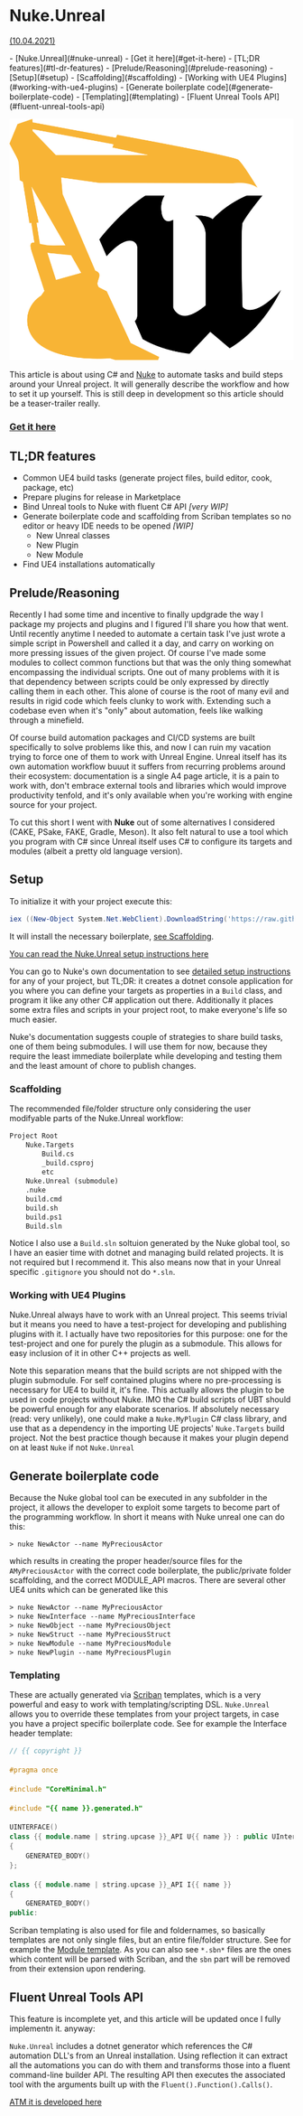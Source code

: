 <!-- {
    "desc": "Automate the tasks involved in creating Marketplace complaint plugins and other useful scripts"
} -->

# Nuke.Unreal
[(10.04.2021)](/c/log/nuke-unreal)

<tocmd>
- [Nuke.Unreal](#nuke-unreal)
    - [Get it here](#get-it-here)
  - [TL;DR features](#tl-dr-features)
  - [Prelude/Reasoning](#prelude-reasoning)
  - [Setup](#setup)
    - [Scaffolding](#scaffolding)
    - [Working with UE4 Plugins](#working-with-ue4-plugins)
  - [Generate boilerplate code](#generate-boilerplate-code)
    - [Templating](#templating)
  - [Fluent Unreal Tools API](#fluent-unreal-tools-api)
</tocmd>

![md.parallax](../nu_logo.svg)

This article is about using C# and [Nuke](https://nuke.build) to automate tasks and build steps around your Unreal project. It will generally describe the workflow and how to set it up yourself. This is still deep in development so this article should be a teaser-trailer really.

### [Get it here](https://github.com/microdee/Nuke.Unreal)

## TL;DR features

* Common UE4 build tasks (generate project files, build editor, cook, package, etc)
* Prepare plugins for release in Marketplace
* Bind Unreal tools to Nuke with fluent C# API *\[very WIP\]*
* Generate boilerplate code and scaffolding from Scriban templates so no editor or heavy IDE needs to be opened *\[WIP\]*
  * New Unreal classes
  * New Plugin
  * New Module
* Find UE4 installations automatically

## Prelude/Reasoning

Recently I had some time and incentive to finally updgrade the way I package my projects and plugins and I figured I'll share you how that went. Until recently anytime I needed to automate a certain task I've just wrote a simple script in Powershell and called it a day, and carry on working on more pressing issues of the given project. Of course I've made some modules to collect common functions but that was the only thing somewhat encompassing the individual scripts. One out of many problems with it is that dependency between scripts could be only expressed by directly calling them in each other. This alone of course is the root of many evil and results in rigid code which feels clunky to work with. Extending such a codebase even when it's "only" about automation, feels like walking through a minefield.

Of course build automation packages and CI/CD systems are built specifically to solve problems like this, and now I can ruin my vacation trying to force one of them to work with Unreal Engine. Unreal itself has its own automation workflow buuut it suffers from recurring problems around their ecosystem: documentation is a single A4 page article, it is a pain to work with, don't embrace external tools and libraries which would improve productivity tenfold, and it's only available when you're working with engine source for your project.

To cut this short I went with **Nuke** out of some alternatives I considered (CAKE, PSake, FAKE, Gradle, Meson). It also felt natural to use a tool which you program with C# since Unreal itself uses C# to configure its targets and modules (albeit a pretty old language version).

## Setup

To initialize it with your project execute this:

```Powershell
iex ((New-Object System.Net.WebClient).DownloadString('https://raw.githubusercontent.com/microdee/Nuke.Unreal.WorkflowTemplate/main/Setup.ps1'))
```

It will install the necessary boilerplate, [see Scaffolding](#scaffolding).

[You can read the Nuke.Unreal setup instructions here](https://github.com/microdee/Nuke.Unreal#usage)

You can go to Nuke's own documentation to see [detailed setup instructions](https://nuke.build/docs/getting-started/setup.html) for any of your project, but TL;DR: it creates a dotnet console application for you where you can define your targets as properties in a `Build` class, and program it like any other C# application out there. Additionally it places some extra files and scripts in your project root, to make everyone's life so much easier.

Nuke's documentation suggests couple of strategies to share build tasks, one of them being submodules. I will use them for now, because they require the least immediate boilerplate while developing and testing them and the least amount of chore to publish changes.

### Scaffolding

The recommended file/folder structure only considering the user modifyable parts of the Nuke.Unreal workflow:

```
Project Root
    Nuke.Targets
        Build.cs
        _build.csproj
        etc
    Nuke.Unreal (submodule)
    .nuke
    build.cmd
    build.sh
    build.ps1
    Build.sln
```

Notice I also use a `Build.sln` soltuion generated by the Nuke global tool, so I have an easier time with dotnet and managing build related projects. It is not required but I recommend it. This also means now that in your Unreal specific `.gitignore` you should not do `*.sln`.

### Working with UE4 Plugins

Nuke.Unreal always have to work with an Unreal project. This seems trivial but it means you need to have a test-project for developing and publishing plugins with it. I actually have two repositories for this purpose: one for the test-project and one for purely the plugin as a submodule. This allows for easy inclusion of it in other C++ projects as well.

Note this separation means that the build scripts are not shipped with the plugin submodule. For self contained plugins where no pre-processing is necessary for UE4 to build it, it's fine. This actually allows the plugin to be used in code projects without Nuke. IMO the C# build scripts of UBT should be powerful enough for any elaborate scenarios. If absolutely necessary (read: very unlikely), one could make a `Nuke.MyPlugin` C# class library, and use that as a dependency in the importing UE projects' `Nuke.Targets` build project. Not the best practice though because it makes your plugin depend on at least `Nuke` if not `Nuke.Unreal`

## Generate boilerplate code

Because the Nuke global tool can be executed in any subfolder in the project, it allows the developer to exploit some targets to become part of the programming workflow. In short it means with Nuke unreal one can do this:

```
> nuke NewActor --name MyPreciousActor
```

which results in creating the proper header/source files for the `AMyPreciousActor` with the correct code boilerplate, the public/private folder scaffolding, and the correct MODULE_API macros. There are several other UE4 units which can be generated like this

```
> nuke NewActor --name MyPreciousActor
> nuke NewInterface --name MyPreciousInterface
> nuke NewObject --name MyPreciousObject
> nuke NewStruct --name MyPreciousStruct
> nuke NewModule --name MyPreciousModule
> nuke NewPlugin --name MyPreciousPlugin
```

### Templating

These are actually generated via [Scriban](https://github.com/scriban/scriban) templates, which is a very powerful and easy to work with templating/scripting DSL. `Nuke.Unreal` allows you to override these templates from your project targets, in case you have a project specific boilerplate code. See for example the Interface header template:

```CPP
// {{ copyright }}

#pragma once

#include "CoreMinimal.h"

#include "{{ name }}.generated.h"

UINTERFACE()
class {{ module.name | string.upcase }}_API U{{ name }} : public UInterface
{
    GENERATED_BODY()
};

class {{ module.name | string.upcase }}_API I{{ name }}
{
    GENERATED_BODY()
public:
```

Scriban templating is also used for file and foldernames, so basically templates are not only single files, but an entire file/folder structure. See for example the [Module template](https://github.com/microdee/Nuke.Unreal/tree/develop/src/Nuke.Unreal/templates/Module/%7B%7B%20name%20%7D%7D). As you can also see `*.sbn*` files are the ones which content will be parsed with Scriban, and the `sbn` part will be removed from their extension upon rendering.

## Fluent Unreal Tools API

This feature is incomplete yet, and this article will be updated once I fully implementn it. anyway:

`Nuke.Unreal` includes a dotnet generator which references the C# automation DLL's from an Unreal installation. Using reflection it can extract all the automations you can do with them and transforms those into a fluent command-line builder API. The resulting API then executes the associated tool with the arguments built up with the `Fluent().Function().Calls()`.

[ATM it is developed here](https://github.com/microdee/Nuke.Unreal/tree/topic/fluent-uetool-api/src/Nuke.Unreal.ToolGenerators)

<mdcomment />